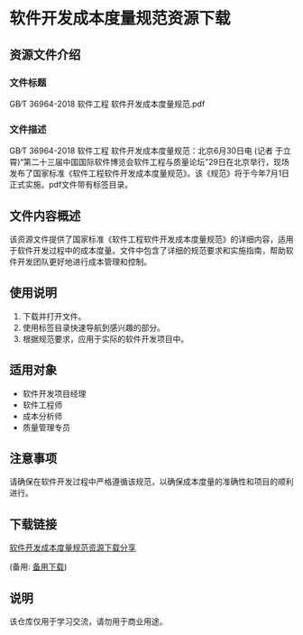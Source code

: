 # 软件开发成本度量规范资源下载

## 资源文件介绍

### 文件标题
GB∕T 36964-2018 软件工程 软件开发成本度量规范.pdf

### 文件描述
GB∕T 36964-2018 软件工程 软件开发成本度量规范：北京6月30日电 (记者 于立霄)“第二十三届中国国际软件博览会软件工程与质量论坛”29日在北京举行，现场发布了国家标准《软件工程软件开发成本度量规范》。该《规范》将于今年7月1日正式实施。pdf文件带有标签目录。

## 文件内容概述
该资源文件提供了国家标准《软件工程软件开发成本度量规范》的详细内容，适用于软件开发过程中的成本度量。文件中包含了详细的规范要求和实施指南，帮助软件开发团队更好地进行成本管理和控制。

## 使用说明
1. 下载并打开文件。
2. 使用标签目录快速导航到感兴趣的部分。
3. 根据规范要求，应用于实际的软件开发项目中。

## 适用对象
- 软件开发项目经理
- 软件工程师
- 成本分析师
- 质量管理专员

## 注意事项
请确保在软件开发过程中严格遵循该规范，以确保成本度量的准确性和项目的顺利进行。

## 下载链接
[软件开发成本度量规范资源下载分享](https://pan.quark.cn/s/004442535622) 

(备用: [备用下载](https://pan.baidu.com/s/1J8R4gFIeZ4vzQ_TMJBfR_Q?pwd=1234))

## 说明

该仓库仅用于学习交流，请勿用于商业用途。
